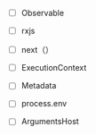 - [ ] Observable
- [ ] rxjs
- [ ] next（）
- [ ] ExecutionContext
- [ ] Metadata
- [ ] process.env
- [ ] ArgumentsHost



